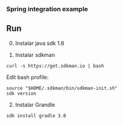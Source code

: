 ### Spring integration example

## Run

0. Instalar java sdk 1.8

1. Instalar sdkman

```{bash}
curl -s https://get.sdkman.io | bash
```

Edit bash profile:

```{bash}
source "$HOME/.sdkman/bin/sdkman-init.sh"
sdk version
```

2. Instalar Grandle

```{bash}
sdk install gradle 3.0
```
